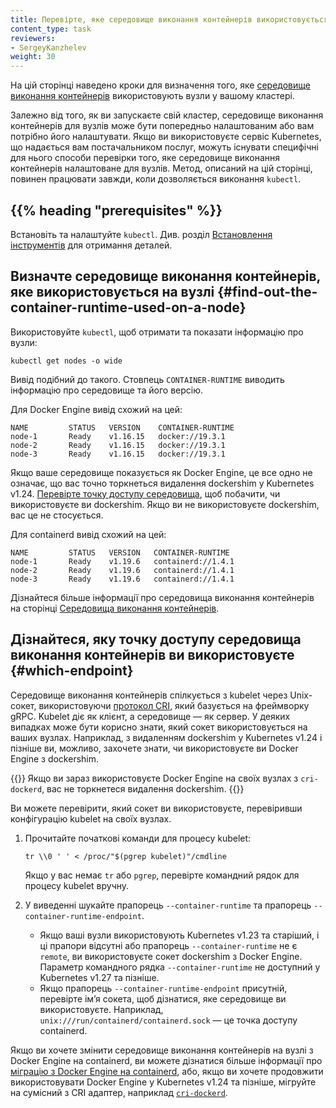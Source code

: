 ```yaml
---
title: Перевірте, яке середовище виконання контейнерів використовується на вузлі
content_type: task
reviewers:
- SergeyKanzhelev
weight: 30
---
```


<!-- overview -->

На цій сторінці наведено кроки для визначення того, яке [середовище виконання контейнерів](/docs/setup/production-environment/container-runtimes/) використовують вузли у вашому кластері.

Залежно від того, як ви запускаєте свій кластер, середовище виконання контейнерів для вузлів може бути попередньо налаштованим або вам потрібно його налаштувати. Якщо ви використовуєте сервіс Kubernetes, що надається вам постачальником послуг, можуть існувати специфічні для нього способи перевірки того, яке середовище виконання контейнерів налаштоване для вузлів. Метод, описаний на цій сторінці, повинен працювати завжди, коли дозволяється виконання `kubectl`.

## {{% heading "prerequisites" %}}

Встановіть та налаштуйте `kubectl`. Див. розділ [Встановлення інструментів](/docs/tasks/tools/#kubectl) для отримання деталей.

## Визначте середовище виконання контейнерів, яке використовується на вузлі {#find-out-the-container-runtime-used-on-a-node}

Використовуйте `kubectl`, щоб отримати та показати інформацію про вузли:

```shell
kubectl get nodes -o wide
```

Вивід подібний до такого. Стовпець `CONTAINER-RUNTIME` виводить інформацію про середовище та його версію.

Для Docker Engine вивід схожий на цей:

```none
NAME         STATUS   VERSION    CONTAINER-RUNTIME
node-1       Ready    v1.16.15   docker://19.3.1
node-2       Ready    v1.16.15   docker://19.3.1
node-3       Ready    v1.16.15   docker://19.3.1
```

Якщо ваше середовище показується як Docker Engine, це все одно не означає, що вас точно торкнеться видалення dockershim у Kubernetes v1.24. [Перевірте точку доступу середовища](#which-endpoint), щоб побачити, чи використовуєте ви dockershim. Якщо ви не використовуєте dockershim, вас це не стосується.

Для containerd вивід схожий на цей:

```none
NAME         STATUS   VERSION   CONTAINER-RUNTIME
node-1       Ready    v1.19.6   containerd://1.4.1
node-2       Ready    v1.19.6   containerd://1.4.1
node-3       Ready    v1.19.6   containerd://1.4.1
```

Дізнайтеся більше інформації про середовища виконання контейнерів на сторінці [Середовища виконання контейнерів](/docs/setup/production-environment/container-runtimes/).

## Дізнайтеся, яку точку доступу середовища виконання контейнерів ви використовуєте {#which-endpoint}

Середовище виконання контейнерів спілкується з kubelet через Unix-сокет, використовуючи [протокол CRI](/docs/concepts/architecture/cri/), який базується на фреймворку gRPC. Kubelet діє як клієнт, а середовище — як сервер. У деяких випадках може бути корисно знати, який сокет використовується на ваших вузлах. Наприклад, з видаленням dockershim у Kubernetes v1.24 і пізніше ви, можливо, захочете знати, чи використовуєте ви Docker Engine з dockershim.

{{<note>}}
Якщо ви зараз використовуєте Docker Engine на своїх вузлах з `cri-dockerd`, вас не торкнетеся видалення dockershim.
{{</note>}}

Ви можете перевірити, який сокет ви використовуєте, перевіривши конфігурацію kubelet на своїх вузлах.

1. Прочитайте початкові команди для процесу kubelet:

   ```shell
   tr \\0 ' ' < /proc/"$(pgrep kubelet)"/cmdline
   ```

   Якщо у вас немає `tr` або `pgrep`, перевірте командний рядок для процесу kubelet вручну.

1. У виведенні шукайте прапорець `--container-runtime` та прапорець `--container-runtime-endpoint`.

   * Якщо ваші вузли використовують Kubernetes v1.23 та старіший, і ці прапори відсутні або прапорець `--container-runtime` не є `remote`, ви використовуєте сокет dockershim з Docker Engine. Параметр командного рядка `--container-runtime` не доступний у Kubernetes v1.27 та пізніше.
   * Якщо прапорець `--container-runtime-endpoint` присутній, перевірте імʼя сокета, щоб дізнатися, яке середовище ви використовуєте. Наприклад, `unix:///run/containerd/containerd.sock` — це точка доступу containerd.

Якщо ви хочете змінити середовище виконання контейнерів на вузлі з Docker Engine на containerd, ви можете дізнатися більше інформації про [міграцію з Docker Engine на containerd](/docs/tasks/administer-cluster/migrating-from-dockershim/change-runtime-containerd/), або, якщо ви хочете продовжити використовувати Docker Engine у Kubernetes v1.24 та пізніше, мігруйте на сумісний з CRI адаптер, наприклад [`cri-dockerd`](https://github.com/Mirantis/cri-dockerd).
